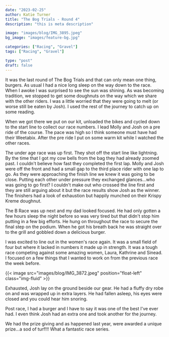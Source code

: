 ```yaml
---
date: "2023-02-25"
author: Katie Turner
title: "The Bog Trials - Round 4"
description: "this is meta description"

image: "images/blog/IMG_3895.jpeg"
bg_image: "images/feature-bg.jpg"

categories: ["Racing", "Gravel"]
tags: ["Racing", "Gravel"]

type: "post"
draft: false
---
```


It was the last round of The Bog Trials and that can only mean one thing, burgers. As usual I had a nice long sleep on the way down to the race. When I awoke I was surprised to see the sun was shining. As was becoming tradition, we stopped to get some doughnuts on the way which we share with the other riders. I was a little worried that they were going to melt (or worse still be eaten by Josh). I used the rest of the journey to catch up on some reading.

When we got there we put on our kit, unloaded the bikes and cycled down to the start line to collect our race numbers. I lead Molly and Josh on a pre ride of the course. The pace was high so I think someone must have had their Weetabix. After the pre ride I put on some warm kit while I watched the other races.

The under age race was up first. They shot off the start line like lightning. By the time that I got my cow bells from the bag they had already zoomed past. I couldn't believe how fast they completed the first lap. Molly and Josh were off the front and had a small gap to the third place rider with one lap to go. As they were approaching the finish line we knew it was going to be close. Putting each other under pressure they exchanged glances...who was going to go first? I couldn't make out who crossed the line first and they are still arguing about it but the race results show Josh as the winner. The finishers had a look of exhaustion but happily munched on their Krispy Kreme doughnut.

The B Race was up next and my dad looked focused. He had only gotten a few hours sleep the night before so was very tired but that didn't stop him putting in a few big efforts. He hung on throughout the race to secure the final step on the podium.  When he got his breath back he was straight over to the grill and gobbled down a delicious burger.  

I was excited to line out in the women's race again. It was a small field of four but where it lacked in numbers it made up in strength. It was a tough race competing against some amazing women, Laura, Kathrine and Sinead. I focused on a few things that I wanted to work on from the previous race the week before.

{{< image src="images/blog/IMG_3872.jpeg" position="float-left" class="img-fluid" >}}

Exhausted, Josh lay on the ground beside our gear. He had a fluffy dry robe on and was wrapped up in extra layers. He had fallen asleep, his eyes were closed and you could hear him snoring.

Post race, I had a burger and I have to say it was one of the best I've ever had. I even think Josh had an extra one and took another for the journey.

We had the prize giving and as happened last year, were awarded a unique prize...a sod of turf!!!  What a fantastic race series.

